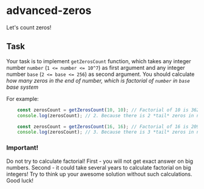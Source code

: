 # advanced-zeros
Let's count zeros!

## Task

Your task is to implement `getZerosCount` function, which takes any integer number `number` (`1 <= number <= 10^7`) as first argument and any integer number `base` (`2 <= base <= 256`) as second argument. You should calculate *how many zeros in the end of number, which is factorial of `number` in `base` base system*

For example:
```js
    const zerosCount = getZerosCount(10, 10); // Factorial of 10 is 3628800 and the same in 10th base system
    console.log(zerosCount); // 2. Because there is 2 *tail* zeros in number 3628800
```

```js
    const zerosCount = getZerosCount(16, 16); // Factorial of 16 is 20922789888000 in 10th base system and *130777758000* in 16th base system
    console.log(zerosCount); // 3. Because there is 3 *tail* zeros in number *130777758000*
```

### Important!
Do not try to calculate factorial! First - you will not get exact answer on big numbers. Second - it could take several years to calculate factorial on big integers! Try to think up your awesome solution without such calculations. Good luck!
